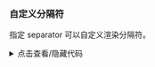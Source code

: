 ### 自定义分隔符

指定 <yc-tag>separator</yc-tag> 可以自定义渲染分隔符。

<div class="cell-demo vp-raw">
  <yc-verification-code
    style="width: 400px"
    :length="9"
    :separator="(index) => ((index + 1) % 3 || index > 7 ? null : '-')"
    @finish="(value) => Message.info(`Verification code: ${value}`)" />
</div>

<script setup>
import { Message } from 'yc-design-vue';
</script>

<details>
<summary>点击查看/隐藏代码</summary>

```vue
<template>
  <yc-verification-code
    style="width: 400px"
    :length="9"
    :separator="(index) => ((index + 1) % 3 || index > 7 ? null : '-')"
    @finish="(value) => Message.info(`Verification code: ${value}`)" />
</template>

<script setup>
import { Message } from 'yc-design-vue';
</script>
```

</details>
